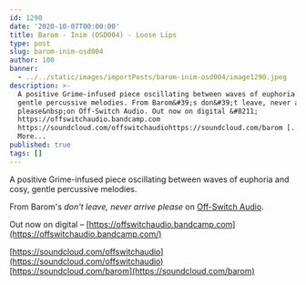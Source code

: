 ```yaml
---
id: 1290
date: '2020-10-07T00:00:00'
title: Barom - Inim (OSD004) - Loose Lips
type: post
slug: barom-inim-osd004
author: 100
banner:
  - ../../static/images/importPosts/barom-inim-osd004/image1290.jpeg
description: >-
  A positive Grime-infused piece oscillating between waves of euphoria and cosy,
  gentle percussive melodies. From Barom&#39;s don&#39;t leave, never arrive
  please&nbsp;on Off-Switch Audio. Out now on digital &#8211;
  https://offswitchaudio.bandcamp.com
  https://soundcloud.com/offswitchaudiohttps://soundcloud.com/barom [...]Read
  More...
published: true
tags: []
---
```

A positive Grime-infused piece oscillating between waves of euphoria and cosy, gentle percussive melodies.

From Barom's _don't leave, never arrive please_ on [Off-Switch Audio](https://offswitchaudio.bandcamp.com/).

Out now on digital – [https://offswitchaudio.bandcamp.com](https://offswitchaudio.bandcamp.com/)

[https://soundcloud.com/offswitchaudio](https://soundcloud.com/offswitchaudio)  
[https://soundcloud.com/barom](https://soundcloud.com/barom)